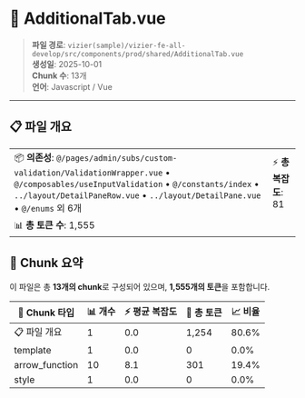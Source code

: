 # 📄 AdditionalTab.vue

> **파일 경로**: `vizier(sample)/vizier-fe-all-develop/src/components/prod/shared/AdditionalTab.vue`  
> **생성일**: 2025-10-01  
> **Chunk 수**: 13개  
> **언어**: Javascript / Vue
---





## 📋 파일 개요

| | |
|--|--|
| 📦 **의존성**: `@/pages/admin/subs/custom-validation/ValidationWrapper.vue` • `@/composables/useInputValidation` • `@/constants/index` • `../layout/DetailPaneRow.vue` • `../layout/DetailPane.vue` • `@/enums` 외 6개 | ⚡ **총 복잡도**: 81 |
| 📊 **총 토큰 수**: 1,555 |  |






## 🧩 Chunk 요약

이 파일은 총 **13개의 chunk**로 구성되어 있으며, **1,555개의 토큰**을 포함합니다.

| 🧩 Chunk 타입 | 📊 개수 | ⚡ 평균 복잡도 | 📝 총 토큰 | 📈 비율 |
|---------------|--------|-------------|----------|--------|
| 📋 파일 개요 | 1 | 0.0 | 1,254 | 80.6% |
| template | 1 | 0.0 | 0 | 0.0% |
| arrow_function | 10 | 8.1 | 301 | 19.4% |
| style | 1 | 0.0 | 0 | 0.0% |

